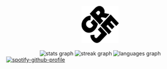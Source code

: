 <!-- https://github.com/imgrej/imgrej/README.md -->
<div align="center">
  <picture>
    <source media="(prefers-color-scheme: dark)" srcset="assets/img/logo_dark.svg">
    <source media="(prefers-color-scheme: light)" srcset="assets/img/logo_light.svg">
    <img alt="Logo" src="assets/img/logo.svg" width="100" height="100"/>
  </picture>
</div>

<br clear="both">

<div align="center">
  <img src="https://github-readme-stats.vercel.app/api?username=imgrej&hide_title=true&hide_rank=false&show_icons=true&include_all_commits=true&count_private=true&disable_animations=false&theme=dark&locale=en&hide_border=true&order=1" height="150" alt="stats graph"  />
  <img src="https://streak-stats.demolab.com?user=imgrej&locale=en&mode=weekly&theme=dark&hide_border=true&border_radius=5&date_format=j%20M%5B%20Y%5D&order=3" height="150" alt="streak graph"  />
  <img src="https://github-readme-stats.vercel.app/api/top-langs?username=imgrej&locale=en&hide_title=true&layout=compact&card_width=320&langs_count=5&theme=dark&hide_border=true&order=2" height="150" alt="languages graph"  />
</div>

  <a href="https://spotify-github-profile.kittinanx.com/api/view?uid=1110226058&redirect=true">
    <img src="https://spotify-github-profile.kittinanx.com/api/view?uid=1110226058&cover_image=true&theme=natemoo-re&show_offline=false&background_color=121212&interchange=false&bar_color=53b14f&bar_color_cover=false" alt="spotify-github-profile"/>
  </a>